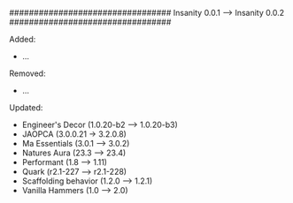 #################################
Insanity 0.0.1 --> Insanity 0.0.2
#################################

Added:

* ...

Removed:

* ...

Updated:

* Engineer's Decor (1.0.20-b2 --> 1.0.20-b3)
* JAOPCA (3.0.0.21 -> 3.2.0.8)
* Ma Essentials (3.0.1 --> 3.0.2)
* Natures Aura (23.3 --> 23.4)
* Performant (1.8 --> 1.11)
* Quark (r2.1-227 --> r2.1-228)
* Scaffolding behavior (1.2.0 --> 1.2.1)
* Vanilla Hammers (1.0 --> 2.0)